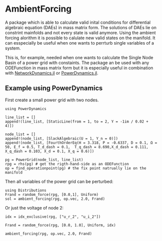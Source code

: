 # AmbientForcing

A package which is able to calculate valid inital conditions for differential algebraic equation (DAEs) in mass matrix form.
The solutions of DAEs lie on constrint mainfolds and not every state is valid anymore. Using the ambient forcing alorithm it is possible to calulate new valid states on the manifold.
It can esspecially be useful when one wants to perrturb single variables of a system. 

This is, for example, needed when one wants to calculate the Single Node Basin of a power grid with constaints.
The package an be used with any ODEFunction in mass matrix form but it is especially useful in combination with [NetworkDynamics.jl](https://github.com/PIK-ICoN/NetworkDynamics.jl) or [PowerDynamics.jl](https://github.com/JuliaEnergy/PowerDynamics.jl).

## Example using PowerDynamics
First create a small power grid with two nodes.
```
using PowerDynamics

line_list = []
append!(line_list, [StaticLine(from = 1, to = 2, Y = -1im / 0.02 + 4)])

node_list = []
append!(node_list, [SlackAlgebraic(U = 1, Y_n = 0)])
append!(node_list, [FourthOrderEq(H = 3.318, P = -0.6337, D = 0.1, Ω = 50, E_f = 0.5, T_d_dash = 0.1,  T_q_dash = 8.690,X_d_dash = 0.111,  X_q_dash = 0.103, X_d = 0.1, X_q = 0.6)])

pg = PowerGrid(node_list, line_list)
rpg = rhs(pg) # get the rigth-hand-side as an ODEFunction
op = find_operationpoint(pg) # the fix point natrually lie on the manifold
```

Then all variables of the power grid can be perturbed:
```
using Distributions
Frand = random_force(rpg, [0.0,1], Uniform)
sol = ambient_forcing(rpg, op.vec, 2.0, Frand)
```

Or just the voltage of node 2:
```
idx = idx_exclusive(rpg, ["u_r_2", "u_i_2"])

Frand = random_force(rpg, [0.0, 1.0], Uniform, idx)

ambient_forcing(rpg, op.vec, 2.0, Frand)
```